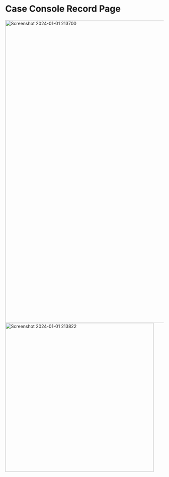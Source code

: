 # Case Console Record Page

<img width="960" alt="Screenshot 2024-01-01 213700" src="https://github.com/LuseroNajera/Salesforce-Projects/assets/155403528/f185ab79-5e71-4a9f-bd55-9950af386399">
<img width="472" alt="Screenshot 2024-01-01 213822" src="https://github.com/LuseroNajera/Salesforce-Projects/assets/155403528/32867413-1550-4b98-acf0-a95d1ffb6700">
